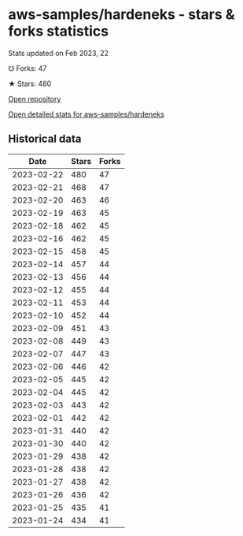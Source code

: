 # aws-samples/hardeneks - stars & forks statistics

Stats updated on Feb 2023, 22

☋ Forks: 47

★ Stars: 480

[Open repository](https://github.com/aws-samples/hardeneks)

[Open detailed stats for aws-samples/hardeneks](https://reviewgithub.com/rep/aws-samples/hardeneks)

## Historical data
| Date | Stars | Forks |
|------|-------|-------|
| 2023-02-22 | 480 | 47 | 
| 2023-02-21 | 468 | 47 | 
| 2023-02-20 | 463 | 46 | 
| 2023-02-19 | 463 | 45 | 
| 2023-02-18 | 462 | 45 | 
| 2023-02-16 | 462 | 45 | 
| 2023-02-15 | 458 | 45 | 
| 2023-02-14 | 457 | 44 | 
| 2023-02-13 | 456 | 44 | 
| 2023-02-12 | 455 | 44 | 
| 2023-02-11 | 453 | 44 | 
| 2023-02-10 | 452 | 44 | 
| 2023-02-09 | 451 | 43 | 
| 2023-02-08 | 449 | 43 | 
| 2023-02-07 | 447 | 43 | 
| 2023-02-06 | 446 | 42 | 
| 2023-02-05 | 445 | 42 | 
| 2023-02-04 | 445 | 42 | 
| 2023-02-03 | 443 | 42 | 
| 2023-02-01 | 442 | 42 | 
| 2023-01-31 | 440 | 42 | 
| 2023-01-30 | 440 | 42 | 
| 2023-01-29 | 438 | 42 | 
| 2023-01-28 | 438 | 42 | 
| 2023-01-27 | 438 | 42 | 
| 2023-01-26 | 436 | 42 | 
| 2023-01-25 | 435 | 41 | 
| 2023-01-24 | 434 | 41 | 


